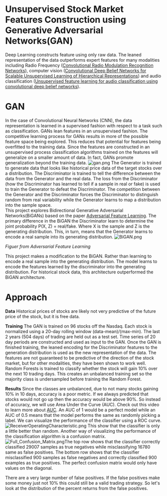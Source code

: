 # Unsupervised Stock Market Features Construction using Generative Adversarial Networks(GAN)
Deep Learning constructs feature using only raw data. The leaned representation of the data outperforms expert features for many modalities including Radio Frequency ([Convolutional Radio Modulation Recognition Networks](https://arxiv.org/pdf/1602.04105.pdf)), computer vision ([Convolutional Deep Belief Networks for Scalable Unsupervised Learning of Hierarchical Representations](https://www.cs.princeton.edu/~rajeshr/papers/icml09-ConvolutionalDeepBeliefNetworks.pdf)) and audio classification ([Unsupervised feature learning for audio classification using convolutional deep belief networks](http://www.robotics.stanford.edu/~ang/papers/nips09-AudioConvolutionalDBN.pdf)). 
# GAN 
In the case of Convolutional Neural Networks (CNN), the data representation is learned in a supervised fashion with respect to a task such as classification. GANs lean features in an unsupervised fashion. The competitive learning process for GANs results in more of the possible feature space being explored. This reduces that potential for features being overfitted to the training data. Since the features are constructed in an unsupervised process classification algorithms trained on the features will generalize on a smaller amount of data. In fact, GANs promote generalization beyond the training data. 
![gan.png]({{site.baseurl}}/media/gan.png)
The Generator is trained to generate data that looks like historical price data of the target stocks over a distribution. The Discriminator is trained to tell the difference between the data from the Generator and the real data. The loss from the Discriminator (how the Discriminator has learned to tell if a sample in real or fake) is used to train the Generator to defeat the Discriminator. The competition between the Generator and the Discriminator forces the Discriminator to distinguish random from real variability while the Generator learns to map a distribution into the sample space.    
This project explores Bidirectional Generative Adversarial Networks(BiGANs) based on the paper [Adversarial Feature Learning](https://arxiv.org/pdf/1605.09782.pdf). The primary difference in the BiGAN the Discriminator learn to determine the joint probability P(X, Z) = real/fake. Where X is the sample and Z is the generating distribution. This, in turn, means that the Generator learns to encode a real sample into its generating distribution.  ![BiGAN.png]({{site.baseurl}}/media/BiGAN.png)

*Figuer from Adversarial Feature Learning*


This project makes a modification to the BiGAN. Rather than learning to encode a real sample into the generating distribution. The model learns to encode the features learned by the discriminator into the generating distribution. For historical stock data, this architecture outperformed the BiGAN architecture. 
# Approach 

**Data**
Historical prices of stocks are likely not very predictive of the future price of the stock, but it is free data. 

**Training**
The GAN is trained on 96 stocks off the Nasdaq. Each stock is normalized using a 20-day rolling window (data-mean)/(max-min). The last 2 years (504 days) of trading are held out as a test set. Time series of 20 day periods are constructed and used as input to the GAN. Once the GAN is finished training, the leaned encoding for the Discriminator features to the generation distribution is used as the new representation of the data. The features are not guaranteed to be predictive of the direction of the stock market, but for other modalities, they have been shown to work well. Random Forests is trained to classify whether the stock will gain 10% over the next 10 trading days. This creates an unbalanced training set so the majority class is undersampled before training the Random Forest. 

**Results**
Since the classes are unbalanced, due to not many stocks gaining 10% in 10 days, accuracy is a poor metric. If we always predicted that stocks would not go up then the accuracy would be above 90%. So instead of accuracy, we will use Area Under the Curve (AUC). Check out this video to learn more about [AUC](http://www.dataschool.io/roc-curves-and-auc-explained/). An AUC of 1 would be a perfect model while an AUC of 0.5 means that the model performs the same as randomly picking a label. We can visualize the performance of the classifier using a ROC curve. ![ReceiverOperatingCharacteristic.png]({{site.baseurl}}/media/ReceiverOperatingCharacteristic.png)
This show that the classifier is only a little better than random. Another way of visualizing the performance of the classification algorithm is a confusion matrix. ![Full_Confusion_Matrix.png]({{site.baseurl}}/media/Full_Confusion_Matrix.png)The top row shows that the classifier correctly classified 29007 samples as true negatives while misclassifying 16780 same as false positives. The bottom row shows that the classifier misclassified 900 samples as false negatives and correctly classified 900 examples as true positives. The perfect confusion matrix would only have values on the diagonal.

There are a very large number of false positives. If the false positives make some money just not 10% this could still be a valid trading strategy. So let's look at the distribution of the percent returns from the false positives. 



